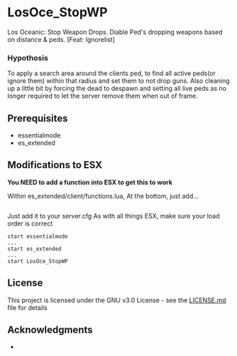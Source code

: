 # LosOce_StopWP
 Los Oceanic: Stop Weapon Drops. Diable Ped's dropping weapons based on distance & peds. [Feat: Ignorelist]

### Hypothosis

To apply a search area around the clients ped, to find all active peds(or ignore them) within that radius and set them to not drop guns. 
Also cleaning up a little bit by forcing the dead to despawn and setting all live peds as no longer required to let the server remove them when out of frame.

## Prerequisites

* essentialmode
* es_extended

## Modifications to ESX
**You NEED to add a function into ESX to get this to work**

Within es_extended/client/functions.lua,
At the bottom, just add... 
```

```

Just add it to your server.cfg
As with all things ESX, make sure your load order is correct

```
start essentialmode
...
start es_extended
... 
start LosOce_StopWP
```

## License

This project is licensed under the GNU v3.0 License - see the [LICENSE.md](LICENSE) file for details

## Acknowledgments

* 
